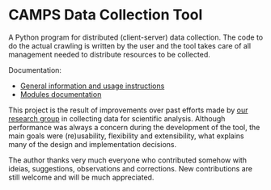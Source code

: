 CAMPS Data Collection Tool
=====

A Python program for distributed (client-server) data collection. The code to do the actual crawling is written by the user and the tool takes care of all management needed to distribute resources to be collected. 

Documentation:

* [General information and usage instructions](https://github.com/fghso/camps-dct/wiki)
* [Modules documentation](http://fghso.github.io/camps-dct/)

This project is the result of improvements over past efforts made by [our research group](http://www.camps.dcc.ufmg.br/) in collecting data for scientific analysis. Although performance was always a concern during the development of the tool, the main goals were (re)usability, flexibility and extensibility, what explains many of the design and implementation decisions.

The author thanks very much everyone who contributed somehow with ideias, suggestions, observations and corrections. New contributions are still welcome and will be much appreciated.
